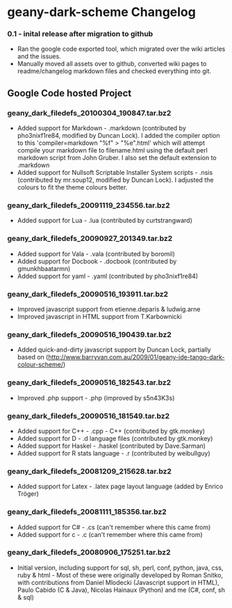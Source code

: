 # geany-dark-scheme Changelog

### 0.1 - inital release after migration to github

- Ran the google code exported tool, which migrated over the wiki articles and the issues.
- Manually moved all assets over to github, converted wiki pages to readme/changelog markdown files and checked everything into git.

## Google Code hosted Project

### geany_dark_filedefs_20100304_190847.tar.bz2
+ Added support for Markdown - .markdown (contributed by pho3nixf1re84, modified by Duncan Lock). I added the compiler option to this 'compiler=markdown "%f" > "%e".html' which will attempt compile your markdown file to filename.html using the default perl markdown script from John Gruber. I also set the default extension to .markdown
+ Added support for Nullsoft Scriptable Installer System scripts - .nsis (contributed by mr.soup12, modified by Duncan Lock). I adjusted the colours to fit the theme colours better.

### geany_dark_filedefs_20091119_234556.tar.bz2
+ Added support for Lua - .lua (contributed by curtstrangward)

### geany_dark_filedefs_20090927_201349.tar.bz2
+ Added support for Vala - .vala (contributed by boromil)
+ Added support for Docbook - .docbook (contributed by gmunkhbaatarmn)
+ Added support for yaml - .yaml (contributed by pho3nixf1re84)

### geany_dark_filedefs_20090516_193911.tar.bz2
+ Improved javascript support from etienne.deparis & ludwig.arne
+ Improved javascript in HTML support from T.Karbownicki

### geany_dark_filedefs_20090516_190439.tar.bz2
+ Added quick-and-dirty javascript support by Duncan Lock, partially based on (http://www.barryvan.com.au/2009/01/geany-ide-tango-dark-colour-scheme/)

### geany_dark_filedefs_20090516_182543.tar.bz2
+ Improved .php support - .php (improved by s5n43K3s)

### geany_dark_filedefs_20090516_181549.tar.bz2
+ Added support for C++ - .cpp - C++ (contributed by gtk.monkey) 
+ Added support for D - .d language files (contributed by gtk.monkey)
+ Added support for Haskel - .haskel (contributed by Dave.Sarman)
+ Added support for R stats language - .r (contributed by weibullguy) 

### geany_dark_filedefs_20081209_215628.tar.bz2
+ Added support for Latex - .latex page layout language (added by Enrico Tröger)

### geany_dark_filedefs_20081111_185356.tar.bz2
+ Added support for C# - .cs (can't remember where this came from)
+ Added support for c - .c (can't remember where this came from)

### geany_dark_filedefs_20080906_175251.tar.bz2
+ Initial version, including support for sql, sh, perl, conf, python, java, css, ruby & html - Most of these were originally developed by Roman Snitko, with contributions from Daniel Mlodecki (Javascript support in HTML), Paulo Cabido (C & Java), Nicolas Hainaux (Python) and me (C#, conf, sh & sql)

